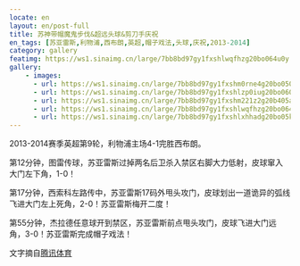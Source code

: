 ```yaml
---
locate: en
layout: en/post-full
title: 苏神带帽魔鬼步伐&超远头球&剪刀手庆祝
en_tags: [苏亚雷斯,利物浦,西布朗,英超,帽子戏法,头球,庆祝,2013-2014]
category: gallery
featimg: https://ws1.sinaimg.cn/large/7bb8bd97gy1fxshlwqfhzg20bo064u0y.gif
gallery:
    - images:
      - url: https://ws1.sinaimg.cn/large/7bb8bd97gy1fxshm0rne4g20bo050u0z.gif
      - url: https://ws1.sinaimg.cn/large/7bb8bd97gy1fxshlzp0iug20bo0601kz.gif
      - url: https://ws1.sinaimg.cn/large/7bb8bd97gy1fxshm221z2g20b405a7wk.gif
      - url: https://ws1.sinaimg.cn/large/7bb8bd97gy1fxshlwqfhzg20bo064u0y.gif
      - url: https://ws1.sinaimg.cn/large/7bb8bd97gy1fxshlxhhadg20bo05ku0z.gif
---
```


2013-2014赛季英超第9轮，利物浦主场4-1完胜西布朗。

第12分钟，图雷传球，苏亚雷斯过掉两名后卫杀入禁区右脚大力低射，皮球窜入大门左下角，1-0！

第17分钟，西索科左路传中，苏亚雷斯17码外甩头攻门，皮球划出一道诡异的弧线飞进大门左上死角，2-0！苏亚雷斯梅开二度！

第55分钟，杰拉德任意球开到禁区，苏亚雷斯前点甩头攻门，皮球飞进大门远角，3-0！苏亚雷斯完成帽子戏法！

文字摘自[腾讯体育](http://sports.qq.com/a/20131026/007230.htm)